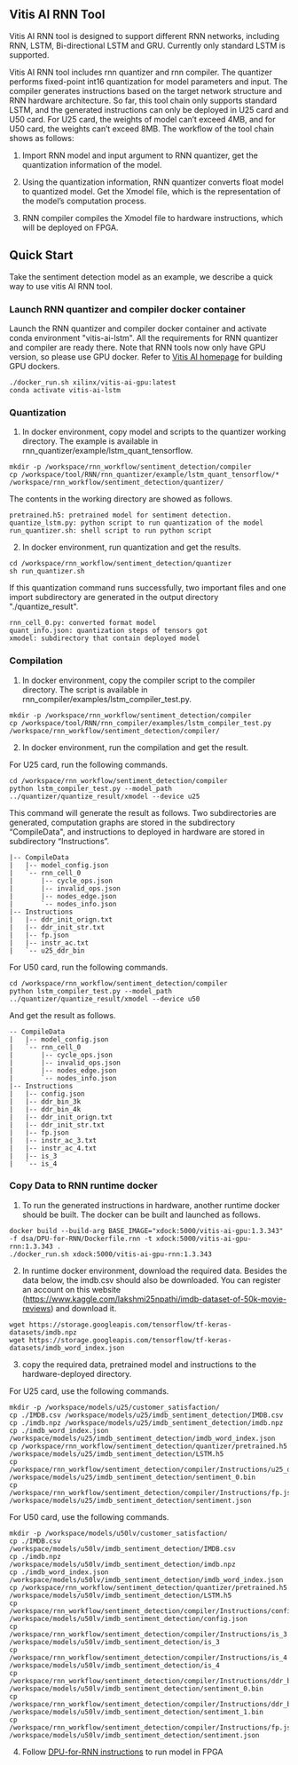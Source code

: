 ## Vitis AI RNN Tool

Vitis AI RNN tool is designed to support different RNN networks, including RNN, LSTM, Bi-directional LSTM and GRU. 
Currently only standard LSTM is supported.

Vitis AI RNN tool includes rnn quantizer and rnn compiler. 
The quantizer performs fixed-point int16 quantization for model parameters and input. 
The compiler generates instructions based on the target network structure and RNN hardware architecture. 
So far, this tool chain only supports standard LSTM, and the generated instructions can only be deployed in U25 card and U50 card. 
For U25 card, the weights of model can’t exceed 4MB, and for U50 card, the weights can’t exceed 8MB. 
The workflow of the tool chain shows as follows:

1. Import RNN model and input argument to RNN quantizer, get the quantization information of the model.

2. Using the quantization information, RNN quantizer converts float model to quantized model. Get the Xmodel file, which is the representation of the model’s computation process.

3. RNN compiler compiles the Xmodel file to hardware instructions, which will be deployed on FPGA.

## Quick Start

Take the sentiment detection model as an example, we describe a quick way to use vitis AI RNN tool.

### Launch RNN quantizer and compiler docker container
Launch the RNN quantizer and compiler docker container and activate conda environment "vitis-ai-lstm". All the requirements for RNN quantizer and compiler are ready there. Note that RNN tools now only have GPU version, so please use GPU docker. Refer to [Vitis AI homepage](https://github.com/Xilinx/Vitis-AI) for building GPU dockers.
```
./docker_run.sh xilinx/vitis-ai-gpu:latest
conda activate vitis-ai-lstm
```

### Quantization
1. In docker environment, copy model and scripts to the quantizer working directory. The example is available in rnn_quantizer/example/lstm_quant_tensorflow.
```
mkdir -p /workspace/rnn_workflow/sentiment_detection/compiler
cp /workspace/tool/RNN/rnn_quantizer/example/lstm_quant_tensorflow/* /workspace/rnn_workflow/sentiment_detection/quantizer/
```
The contents in the working directory are showed as follows.
```
pretrained.h5: pretrained model for sentiment detection.
quantize_lstm.py: python script to run quantization of the model
run_quantizer.sh: shell script to run python script
```
2. In docker environment, run quantization and get the results.
```
cd /workspace/rnn_workflow/sentiment_detection/quantizer
sh run_quantizer.sh
```
If this quantization command runs successfully, two important files and one import subdirectory are generated in the output directory "./quantize_result".
```
rnn_cell_0.py: converted format model
quant_info.json: quantization steps of tensors got
xmodel: subdirectory that contain deployed model
```

### Compilation 
1. In docker environment, copy the compiler script to the compiler directory. The script is available in rnn_compiler/examples/lstm_compiler_test.py.
```
mkdir -p /workspace/rnn_workflow/sentiment_detection/compiler
cp /workspace/tool/RNN/rnn_compiler/examples/lstm_compiler_test.py /workspace/rnn_workflow/sentiment_detection/compiler/
```
2. In docker environment, run the compilation and get the result.

For U25 card, run the following commands.
```
cd /workspace/rnn_workflow/sentiment_detection/compiler
python lstm_compiler_test.py --model_path ../quantizer/quantize_result/xmodel --device u25
```
This command will generate the result as follows. Two subdirectories are generated, computation graphs are stored in the subdirectory “CompileData", and instructions to deployed in hardware are stored in subdirectory “Instructions”.
```
|-- CompileData
|   |-- model_config.json
|   `-- rnn_cell_0
|       |-- cycle_ops.json
|       |-- invalid_ops.json
|       |-- nodes_edge.json
|       `-- nodes_info.json
|-- Instructions
|   |-- ddr_init_orign.txt
|   |-- ddr_init_str.txt
|   |-- fp.json
|   |-- instr_ac.txt
|   `-- u25_ddr_bin
```

For U50 card, run the following commands.
```
cd /workspace/rnn_workflow/sentiment_detection/compiler
python lstm_compiler_test.py --model_path ../quantizer/quantize_result/xmodel --device u50
```
And get the result as follows.
```
-- CompileData
|   |-- model_config.json
|   `-- rnn_cell_0
|       |-- cycle_ops.json
|       |-- invalid_ops.json
|       |-- nodes_edge.json
|       `-- nodes_info.json
|-- Instructions
|   |-- config.json
|   |-- ddr_bin_3k
|   |-- ddr_bin_4k
|   |-- ddr_init_orign.txt
|   |-- ddr_init_str.txt
|   |-- fp.json
|   |-- instr_ac_3.txt
|   |-- instr_ac_4.txt
|   |-- is_3
|   `-- is_4
```

### Copy Data to RNN runtime docker
1. To run the generated instructions in hardware, another runtime docker should be built. The docker can be built and launched as follows.
```
docker build --build-arg BASE_IMAGE="xdock:5000/vitis-ai-gpu:1.3.343" -f dsa/DPU-for-RNN/Dockerfile.rnn -t xdock:5000/vitis-ai-gpu-rnn:1.3.343 . 
./docker_run.sh xdock:5000/vitis-ai-gpu-rnn:1.3.343
```
2. In runtime docker environment, download the required data. Besides the data below, the imdb.csv should also be downloaded. You can register an account on this website (https://www.kaggle.com/lakshmi25npathi/imdb-dataset-of-50k-movie-reviews) and download it.
```
wget https://storage.googleapis.com/tensorflow/tf-keras-datasets/imdb.npz
wget https://storage.googleapis.com/tensorflow/tf-keras-datasets/imdb_word_index.json
```
3. copy the required data, pretrained model and instructions to the hardware-deployed directory.

For U25 card, use the following commands.
```
mkdir -p /workspace/models/u25/customer_satisfaction/
cp ./IMDB.csv /workspace/models/u25/imdb_sentiment_detection/IMDB.csv
cp ./imdb.npz /workspace/models/u25/imdb_sentiment_detection/imdb.npz
cp ./imdb_word_index.json /workspace/models/u25/imdb_sentiment_detection/imdb_word_index.json
cp /workspace/rnn_workflow/sentiment_detection/quantizer/pretrained.h5 /workspace/models/u25/imdb_sentiment_detection/LSTM.h5
cp /workspace/rnn_workflow/sentiment_detection/compiler/Instructions/u25_ddr_bin /workspace/models/u25/imdb_sentiment_detection/sentiment_0.bin
cp /workspace/rnn_workflow/sentiment_detection/compiler/Instructions/fp.json /workspace/models/u25/imdb_sentiment_detection/sentiment.json
```
For U50 card, use the following commands.
```
mkdir -p /workspace/models/u50lv/customer_satisfaction/
cp ./IMDB.csv /workspace/models/u50lv/imdb_sentiment_detection/IMDB.csv
cp ./imdb.npz /workspace/models/u50lv/imdb_sentiment_detection/imdb.npz
cp ./imdb_word_index.json /workspace/models/u50lv/imdb_sentiment_detection/imdb_word_index.json
cp /workspace/rnn_workflow/sentiment_detection/quantizer/pretrained.h5 /workspace/models/u50lv/imdb_sentiment_detection/LSTM.h5
cp /workspace/rnn_workflow/sentiment_detection/compiler/Instructions/config.json  /workspace/models/u50lv/imdb_sentiment_detection/config.json
cp /workspace/rnn_workflow/sentiment_detection/compiler/Instructions/is_3 /workspace/models/u50lv/imdb_sentiment_detection/is_3
cp /workspace/rnn_workflow/sentiment_detection/compiler/Instructions/is_4 /workspace/models/u50lv/imdb_sentiment_detection/is_4
cp /workspace/rnn_workflow/sentiment_detection/compiler/Instructions/ddr_bin_3k /workspace/models/u50lv/imdb_sentiment_detection/sentiment_0.bin
cp /workspace/rnn_workflow/sentiment_detection/compiler/Instructions/ddr_bin_4k /workspace/models/u50lv/imdb_sentiment_detection/sentiment_1.bin
cp /workspace/rnn_workflow/sentiment_detection/compiler/Instructions/fp.json /workspace/models/u50lv/imdb_sentiment_detection/sentiment.json
```
4. Follow [DPU-for-RNN instructions](../../dsa/DPU-for-RNN) to run model in FPGA 
